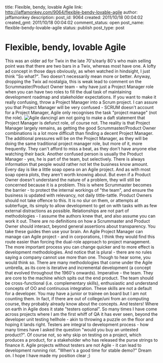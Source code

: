 title: Flexible, bendy, lovable Agile
link: http://jaffamonkey.com/9064/flexible-bendy-lovable-agile
author: jaffamonkey
description: 
post_id: 9064
created: 2011/10/18 00:04:02
created_gmt: 2011/10/18 00:04:02
comment_status: open
post_name: flexible-bendy-lovable-agile
status: publish
post_type: post

# Flexible, bendy, lovable Agile

This was an older ad for Twix in the late 70's/early 80's who main selling point was that there are two bars in a Twix, whereas most have one. A lofty ad concept in those days obviously, as when watched in hindsight, I just think "So what?". Two doesn't necessarily mean more or better. Anyway, dropping the Twix ad nostalgia, this is weak lead to comment on the Scrummaster/Product Owner team - why have just a Project Manager role when you can have two roles to fill the dual task of maintaining development roadmap and stakeholder expectations. If you want to make it really confusing, throw a Project Manager into a Scrum project. I can assure you that Project Manager will be very confused - SCRUM doesn't account for a Project Manager, Agile only recognises the task "project manage" (not the role). ![Agile dancing](http://blog.jaffamonkey.com/files/2011/06/fixedbidagile11.jpg)I am not going to make a daft statement that Project Manager is defunct role, of course not. The reality is that Project Manager largely remains, as getting the good Scrummaster/Product Owner combinations is a lot more difficult than finding a decent Project Manager. The additional pressures will be on the Project Manager, as they will be doing the same traditional project manager role, but more of it, more frequently. They can't afford to miss a beat, as they don't have anyone else watching their back. Another confused person is usually the Product Manager - yes, he is part of the team, but selectively. There is always information that people would rather not let the business know amount. Every day is like a little soap opera on an Agile project. And as with most soap opera plots, they aren't worth knowing about. But even if a Product Owner doesn't understand the nature of a problem, they will still be concerned because it is a problem. This is where Scrummaster becomes the barrier - to protect the internal workings of "the team", and ensure the business is updated with relevancy, not daily tittle-tattle. Product Owners should not take offence to this. It is no slur on them, or attempts at subterfuge, its simply to allow development to get on with tasks with as few external distractions as possible. Relationships are not part of methodologies - I assume the authors knew that, and also assume you can work it out. There are no definitions on how a Scrummaster and Product Owner should interact, beyond general assertions about transparency. You take these guides then use your brain. An Agile Project Manager can manage can Agile project - and in corporations, I think they would find this route easier than forcing the dual-role approach to project management. The more important process you can change quicker and to more effect is development methodologies. And notice that is plural - there are no rules saying a company cannot use more than one. Though to hear some, you would think so. There are many methodologies that come under the Agile umbrella, as its core is iterative and incremental development (a concept that evolved throughout the 1960's onwards). Imperative - the team. They are core to the machine which spits out the end product. The team should be cross-functional (i.e. complementary skills), enthusiastic and understand concepts of OO and continuous integration. These skills are not a default for a developer. You may have a junior or trainee on board but I am not counting them. In fact, if there are out of college/uni from an computing course, they probably already know about the concepts. And testers! Where on earth in Agile does it state "testers optional". So many times I have come across projects where I am the first whiff of QA it has ever seen, beyond the developer unit testing hellhole - akin to throwing a puzzle on the floor and hoping it lands right. Testers are integral to development process - how many times have I asked the question "would you buy an untested product?". Of course not, so why skip on testing on a project, which produces a product, for a stakeholder who has released the purse strings to finance it. Agile projects without testers are not Agile - it can lead to development running riot. "When's a good time for stable demo?" Dream on. I hope I have made my position clear ;)